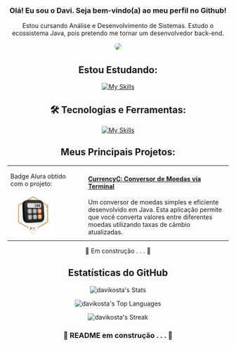 <div align=center>

### Olá! Eu sou o Davi. Seja bem-vindo(a) ao meu perfil no Github!

<div>

<p>Estou cursando Análise e Desenvolvimento de Sistemas. Estudo o ecossistema Java, pois pretendo me tornar um desenvolvedor back-end.</p>

<img src=https://i.imgur.com/desDTQm.gif width="200" align=rigth height="auto" style="border-radius: 15px;">

</div>

## Estou Estudando:

[![My Skills](https://skillicons.dev/icons?i=java,spring)](https://skillicons.dev)

## 🛠 Tecnologias e Ferramentas:
[![My Skills](https://skillicons.dev/icons?i=java,maven,spring,idea,vscode)](https://skillicons.dev)
## Meus Principais Projetos:
<table style="width:100%; border: none;">
  <tr>
    <td style="width:150px; vertical-align: top; padding-right: 20px;">
     <p>Badge Alura obtido com o projeto:</p>
      <a href="Badge-Conversor.png">
          <img src="Badge-Conversor.png" alt="Badge de Conclusão Alura" width="100"> </a>
    </td>
    <td style="vertical-align: top;">
      <h4><a href="https://github.com/davikosta/CurrencyC-Java">CurrencyC: Conversor de Moedas via Terminal</a></h4>
      Um conversor de moedas simples e eficiente desenvolvido em Java. Esta
      aplicação permite que você converta valores entre diferentes moedas
      utilizando taxas de câmbio atualizadas.
      </td>
  </tr>
</table>

🚧 Em construção . . . 🚧
## Estatísticas do GitHub

![davikosta's Stats](https://github-readme-stats.vercel.app/api?username=davikosta&theme=dark&show_icons=true&hide_border=false&count_private=true)

![davikosta's Top Languages](https://github-readme-stats.vercel.app/api/top-langs/?username=davikosta&theme=dark&show_icons=true&hide_border=false&layout=compact)

![davikosta's Streak](https://github-readme-streak-stats.herokuapp.com/?user=davikosta&theme=dark&hide_border=false)

 

### 🚧 README em construção . . . 🚧

</div> 
